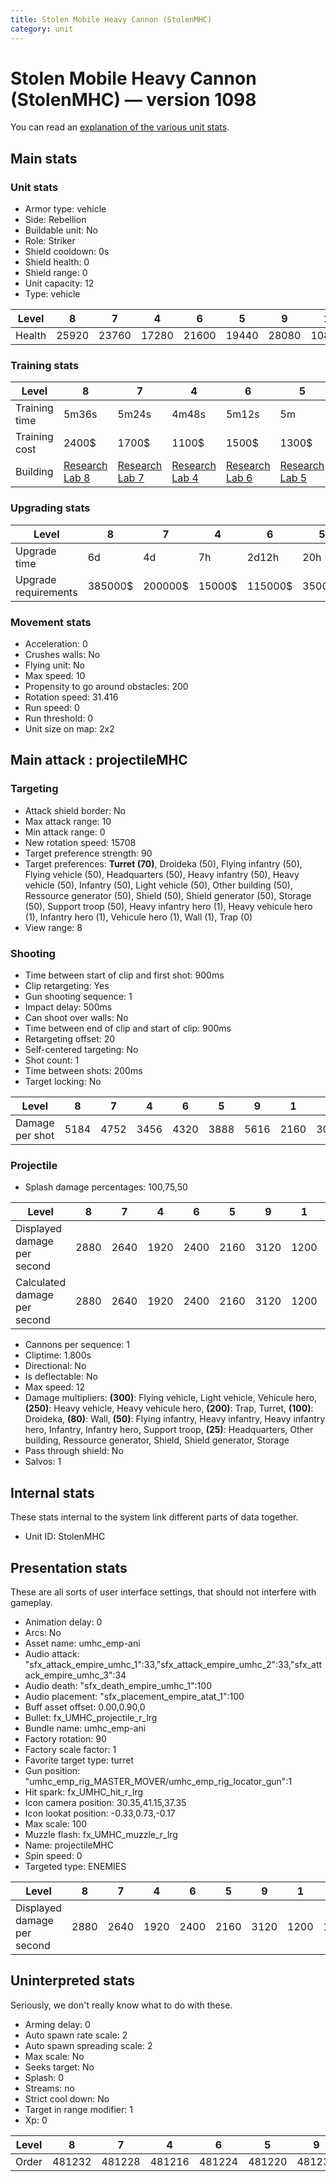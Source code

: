 ```yaml
---
title: Stolen Mobile Heavy Cannon (StolenMHC)
category: unit
---
```


# Stolen Mobile Heavy Cannon (StolenMHC) — version 1098

You can read an [explanation  of the various unit stats](unitexplained.md).

## Main stats

### Unit stats

  * Armor type: vehicle
  * Side: Rebellion
  * Buildable unit: No
  * Role: Striker
  * Shield cooldown: 0s
  * Shield health: 0
  * Shield range: 0
  * Unit capacity: 12
  * Type: vehicle

|Level |8    |7    |4    |6    |5    |9    |1    |3    |10   |2    |
|------|-----|-----|-----|-----|-----|-----|-----|-----|-----|-----|
|Health|25920|23760|17280|21600|19440|28080|10800|15120|32400|12960|


### Training stats

|Level        |8                                     |7                                     |4                                     |6                                     |5                                     |9                                     |1                             |3                                     |10                                     |2                                     |
|-------------|--------------------------------------|--------------------------------------|--------------------------------------|--------------------------------------|--------------------------------------|--------------------------------------|------------------------------|--------------------------------------|---------------------------------------|--------------------------------------|
|Training time|5m36s                                 |5m24s                                 |4m48s                                 |5m12s                                 |5m                                    |5m48s                                 |4m12s                         |4m36s                                 |6m                                     |4m24s                                 |
|Training cost|2400$                                 |1700$                                 |1100$                                 |1500$                                 |1300$                                 |2700$                                 |500$                          |900$                                  |3000$                                  |700$                                  |
|Building     |[Research Lab 8](rebelOffenseLab.html)|[Research Lab 7](rebelOffenseLab.html)|[Research Lab 4](rebelOffenseLab.html)|[Research Lab 6](rebelOffenseLab.html)|[Research Lab 5](rebelOffenseLab.html)|[Research Lab 9](rebelOffenseLab.html)|[Factory 7](rebelFactory.html)|[Research Lab 3](rebelOffenseLab.html)|[Research Lab 10](rebelOffenseLab.html)|[Research Lab 2](rebelOffenseLab.html)|


### Upgrading stats

|Level               |8      |7      |4     |6      |5     |9       |1    |3    |10      |2    |
|--------------------|-------|-------|------|-------|------|--------|-----|-----|--------|-----|
|Upgrade time        |6d     |4d     |7h    |2d12h  |20h   |1w1d    |0s   |2h30m|1w5d    |1h   |
|Upgrade requirements|385000$|200000$|15000$|115000$|35000$|1250000$|6500$|6000$|2250000$|3000$|


### Movement stats

  * Acceleration: 0
  * Crushes walls: No
  * Flying unit: No
  * Max speed: 10
  * Propensity to go around obstacles: 200
  * Rotation speed: 31.416
  * Run speed: 0
  * Run threshold: 0
  * Unit size on map: 2x2

## Main attack : projectileMHC

### Targeting

  * Attack shield border: No
  * Max attack range: 10
  * Min attack range: 0
  * New rotation speed: 15708
  * Target preference strength: 90
  * Target preferences: **Turret (70)**, Droideka (50), Flying infantry (50), Flying vehicle (50), Headquarters (50), Heavy infantry (50), Heavy vehicle (50), Infantry (50), Light vehicle (50), Other building (50), Ressource generator (50), Shield (50), Shield generator (50), Storage (50), Support troop (50), Heavy infantry hero (1), Heavy vehicule hero (1), Infantry hero (1), Vehicule hero (1), Wall (1), Trap (0)
  * View range: 8

### Shooting

  * Time between start of clip and first shot: 900ms
  * Clip retargeting: Yes
  * Gun shooting sequence: 1
  * Impact delay: 500ms
  * Can shoot over walls: No
  * Time between end of clip and start of clip: 900ms
  * Retargeting offset: 20
  * Self-centered targeting: No
  * Shot count: 1
  * Time between shots: 200ms
  * Target locking: No

|Level          |8   |7   |4   |6   |5   |9   |1   |3   |10  |2   |
|---------------|----|----|----|----|----|----|----|----|----|----|
|Damage per shot|5184|4752|3456|4320|3888|5616|2160|3024|6480|2592|


### Projectile

  * Splash damage percentages: 100,75,50

|Level                       |8   |7   |4   |6   |5   |9   |1   |3   |10  |2   |
|----------------------------|----|----|----|----|----|----|----|----|----|----|
|Displayed damage per second |2880|2640|1920|2400|2160|3120|1200|1680|3600|1440|
|Calculated damage per second|2880|2640|1920|2400|2160|3120|1200|1680|3600|1440|


  * Cannons per sequence: 1
  * Cliptime: 1.800s
  * Directional: No
  * Is deflectable: No
  * Max speed: 12
  * Damage multipliers: **(300)**: Flying vehicle, Light vehicle, Vehicule hero, **(250)**: Heavy vehicle, Heavy vehicule hero, **(200)**: Trap, Turret, **(100)**: Droideka, **(80)**: Wall, **(50)**: Flying infantry, Heavy infantry, Heavy infantry hero, Infantry, Infantry hero, Support troop, **(25)**: Headquarters, Other building, Ressource generator, Shield, Shield generator, Storage
  * Pass through shield: No
  * Salvos: 1

## Internal stats

These stats internal to the system link different parts of data together.

  * Unit ID: StolenMHC

## Presentation stats

These are all sorts of user interface settings, that should not interfere with gameplay.

  * Animation delay: 0
  * Arcs: No
  * Asset name: umhc_emp-ani
  * Audio attack: "sfx_attack_empire_umhc_1":33,"sfx_attack_empire_umhc_2":33,"sfx_attack_empire_umhc_3":34
  * Audio death: "sfx_death_empire_umhc_1":100
  * Audio placement: "sfx_placement_empire_atat_1":100
  * Buff asset offset: 0.00,0.90,0
  * Bullet: fx_UMHC_projectile_r_lrg
  * Bundle name: umhc_emp-ani
  * Factory rotation: 90
  * Factory scale factor: 1
  * Favorite target type: turret
  * Gun position: "umhc_emp_rig_MASTER_MOVER/umhc_emp_rig_locator_gun":1
  * Hit spark: fx_UMHC_hit_r_lrg
  * Icon camera position: 30.35,41.15,37.35
  * Icon lookat position: -0.33,0.73,-0.17
  * Max scale: 100
  * Muzzle flash: fx_UMHC_muzzle_r_lrg
  * Name: projectileMHC
  * Spin speed: 0
  * Targeted type: ENEMIES

|Level                      |8   |7   |4   |6   |5   |9   |1   |3   |10  |2   |
|---------------------------|----|----|----|----|----|----|----|----|----|----|
|Displayed damage per second|2880|2640|1920|2400|2160|3120|1200|1680|3600|1440|


## Uninterpreted stats

Seriously, we don't really know what to do with these.

  * Arming delay: 0
  * Auto spawn rate scale: 2
  * Auto spawn spreading scale: 2
  * Max scale: No
  * Seeks target: No
  * Splash: 0
  * Streams: no
  * Strict cool down: No
  * Target in range modifier: 1
  * Xp: 0

|Level|8     |7     |4     |6     |5     |9     |1     |3     |10    |2     |
|-----|------|------|------|------|------|------|------|------|------|------|
|Order|481232|481228|481216|481224|481220|481236|481204|481212|481240|481208|


